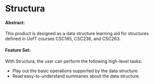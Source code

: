 # Structura 

#### Abstract:
This product is designed as a data structure learning aid for structures defined in UofT courses CSC165, CSC236, and CSC263.

#### Feature Set:

With Structura, the user can perform the following high-level tasks:

- Play out the basic operations supported by the data structure.
- Read easy-to-understand summaries about the data structure.



   